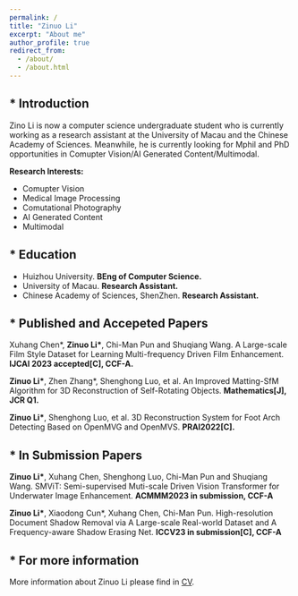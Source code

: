 ```yaml
---
permalink: /
title: "Zinuo Li"
excerpt: "About me"
author_profile: true
redirect_from: 
  - /about/
  - /about.html
---
```

## * Introduction
Zino Li is now a computer science undergraduate student who is currently working as a research assistant at the University of Macau and the Chinese Academy of Sciences. Meanwhile, he is currently looking for Mphil and PhD opportunities in Comupter Vision/AI Generated Content/Multimodal.

<b>Research Interests:</b>
* Comupter Vision
* Medical Image Processing
* Comutational Photography
* AI Generated Content
* Multimodal

## * Education
* Huizhou University. **BEng of Computer Science.**
* University of Macau. **Research Assistant.**
* Chinese Academy of Sciences, ShenZhen. **Research Assistant.**


## * Published and Accepeted Papers
Xuhang Chen\*, **Zinuo Li\***, Chi-Man Pun and Shuqiang Wang. A Large-scale Film Style Dataset for Learning Multi-frequency Driven Film Enhancement. **IJCAI 2023 accepted[C], CCF-A.**

**Zinuo Li\***, Zhen Zhang\*, Shenghong Luo, et al. An Improved Matting-SfM Algorithm for 3D Reconstruction of Self-Rotating Objects. **Mathematics[J], JCR Q1.**

**Zinuo Li\***, Shenghong Luo, et al. 3D Reconstruction System for Foot Arch Detecting Based on OpenMVG and OpenMVS. **PRAI2022[C].**

## * In Submission Papers
**Zinuo Li\***,  Xuhang Chen, Shenghong Luo, Chi-Man Pun and Shuqiang Wang. SMViT: Semi-supervised Muti-scale Driven Vision Transformer for Underwater Image Enhancement. **ACMMM2023 in submission, CCF-A**

**Zinuo Li\***, Xiaodong Cun\*, Xuhang Chen, Chi-Man Pun. High-resolution Document Shadow Removal via A Large-scale Real-world Dataset and A Frequency-aware Shadow Erasing Net. **ICCV23 in submission[C], CCF-A**

## * For more information
More information about Zinuo Li please find in [CV](https://zinuoli.github.io/files/CV-Zinuo.pdf).
